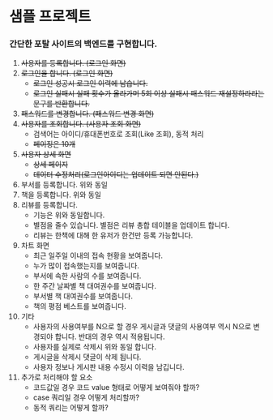 # 샘플 프로젝트

### 간단한 포탈 사이트의 백엔드를 구현합니다.
1. ~~사용자를 등록합니다. (로그인 화면)~~
2. ~~로그인을 합니다. (로그인 화면)~~
   - ~~로그인 성공시 로그인 이력에 남습니다.~~
   - ~~로그인 실패시 실패 횟수가 올라가며 5회 이상 실패시 패스워드 재설정하라라는 문구를 반환합니다.~~ 
3. ~~패스워드를 변경합니다. (패스워드 변경 화면)~~ 
4. ~~사용자를 조회합니다. (사용자 조회 화면)~~
   - 검색어는 아이디/휴대폰번호로 조회(Like 조회), 동적 처리
   - ~~페이징은 10개~~
5. ~~사용자 상세 화면~~
   - ~~상세 페이지~~
   - ~~데이터 수정처리(로그인아이디는 업데이트 되면 안된다.)~~
6. 부서를 등록합니다. 위와 동일
7. 책을 등록합니다. 위와 동일
8. 리뷰를 등록합니다.
    - 기능은 위와 동일합니다.
    - 별점을 줄수 있습니다. 별점은 리뷰 총합 테이블을 업데이트 합니다.
    - 리뷰는 한책에 대해 한 유저가 한건만 등록 가능합니다.
9. 차트 화면
    - 최근 일주일 이내의 접속 현황을 보여줍니다.
    - 누가 많이 접속했는지를 보여줍니다.
    - 부서에 속한 사람의 수를 보여줍니다.
    - 한 주간 날짜별 책 대여권수를 보여줍니다.
    - 부서별 책 대여권수를 보여줍니다.
    - 책의 평점 베스트를 보여줍니다.
10. 기타
    - 사용자의 사용여부를 N으로 할 경우 게시글과 댓글의 사용여부 역시 N으로 변경되야 합니다. 반대의 경우 역시 적용됩니다.
    - 사용자를 실제로 삭제시 위와 동일 합니다. 
    - 게시글을 삭제시 댓글이 삭제 됩니다.
    - 사용자 정보나 게시판 내용 수정시 이력을 남깁니다. 
11. 추가로 처리해야 할 요소
    - 코드값일 경우 코드 value 형태로 어떻게 보여줘야 할까?
    - case 쿼리일 경우 어떻게 처리할까?
    - 동적 쿼리는 어떻게 할까?



